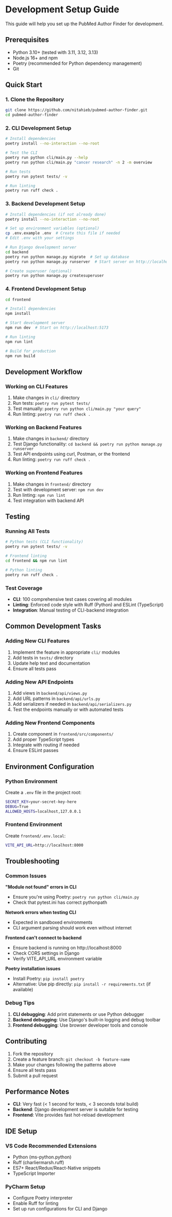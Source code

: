 # Development Setup Guide

This guide will help you set up the PubMed Author Finder for development.

## Prerequisites

- Python 3.10+ (tested with 3.11, 3.12, 3.13)
- Node.js 16+ and npm
- Poetry (recommended for Python dependency management)
- Git

## Quick Start

### 1. Clone the Repository
```bash
git clone https://github.com/nitahieb/pubmed-author-finder.git
cd pubmed-author-finder
```

### 2. CLI Development Setup
```bash
# Install dependencies
poetry install --no-interaction --no-root

# Test the CLI
poetry run python cli/main.py --help
poetry run python cli/main.py "cancer research" -n 2 -m overview

# Run tests
poetry run pytest tests/ -v

# Run linting
poetry run ruff check .
```

### 3. Backend Development Setup
```bash
# Install dependencies (if not already done)
poetry install --no-interaction --no-root

# Set up environment variables (optional)
cp .env.example .env  # Create this file if needed
# Edit .env with your settings

# Run Django development server
cd backend
poetry run python manage.py migrate  # Set up database
poetry run python manage.py runserver  # Start server on http://localhost:8000

# Create superuser (optional)
poetry run python manage.py createsuperuser
```

### 4. Frontend Development Setup
```bash
cd frontend

# Install dependencies
npm install

# Start development server
npm run dev  # Start on http://localhost:5173

# Run linting
npm run lint

# Build for production
npm run build
```

## Development Workflow

### Working on CLI Features
1. Make changes in `cli/` directory
2. Run tests: `poetry run pytest tests/`
3. Test manually: `poetry run python cli/main.py "your query"`
4. Run linting: `poetry run ruff check .`

### Working on Backend Features
1. Make changes in `backend/` directory
2. Test Django functionality: `cd backend && poetry run python manage.py runserver`
3. Test API endpoints using curl, Postman, or the frontend
4. Run linting: `poetry run ruff check .`

### Working on Frontend Features
1. Make changes in `frontend/` directory
2. Test with development server: `npm run dev`
3. Run linting: `npm run lint`
4. Test integration with backend API

## Testing

### Running All Tests
```bash
# Python tests (CLI functionality)
poetry run pytest tests/ -v

# Frontend linting
cd frontend && npm run lint

# Python linting
poetry run ruff check .
```

### Test Coverage
- **CLI**: 100 comprehensive test cases covering all modules
- **Linting**: Enforced code style with Ruff (Python) and ESLint (TypeScript)
- **Integration**: Manual testing of CLI-backend integration

## Common Development Tasks

### Adding New CLI Features
1. Implement the feature in appropriate `cli/` modules
2. Add tests in `tests/` directory
3. Update help text and documentation
4. Ensure all tests pass

### Adding New API Endpoints
1. Add views in `backend/api/views.py`
2. Add URL patterns in `backend/api/urls.py`
3. Add serializers if needed in `backend/api/serializers.py`
4. Test the endpoints manually or with automated tests

### Adding New Frontend Components
1. Create component in `frontend/src/components/`
2. Add proper TypeScript types
3. Integrate with routing if needed
4. Ensure ESLint passes

## Environment Configuration

### Python Environment
Create a `.env` file in the project root:
```bash
SECRET_KEY=your-secret-key-here
DEBUG=True
ALLOWED_HOSTS=localhost,127.0.0.1
```

### Frontend Environment
Create `frontend/.env.local`:
```bash
VITE_API_URL=http://localhost:8000
```

## Troubleshooting

### Common Issues

**"Module not found" errors in CLI**
- Ensure you're using Poetry: `poetry run python cli/main.py`
- Check that pytest.ini has correct pythonpath

**Network errors when testing CLI**
- Expected in sandboxed environments
- CLI argument parsing should work even without internet

**Frontend can't connect to backend**
- Ensure backend is running on http://localhost:8000
- Check CORS settings in Django
- Verify VITE_API_URL environment variable

**Poetry installation issues**
- Install Poetry: `pip install poetry`
- Alternative: Use pip directly: `pip install -r requirements.txt` (if available)

### Debug Tips

1. **CLI debugging**: Add print statements or use Python debugger
2. **Backend debugging**: Use Django's built-in logging and debug toolbar
3. **Frontend debugging**: Use browser developer tools and console

## Contributing

1. Fork the repository
2. Create a feature branch: `git checkout -b feature-name`
3. Make your changes following the patterns above
4. Ensure all tests pass
5. Submit a pull request

## Performance Notes

- **CLI**: Very fast (< 1 second for tests, < 3 seconds total build)
- **Backend**: Django development server is suitable for testing
- **Frontend**: Vite provides fast hot-reload development

## IDE Setup

### VS Code Recommended Extensions
- Python (ms-python.python)
- Ruff (charliermarsh.ruff)
- ES7+ React/Redux/React-Native snippets
- TypeScript Importer

### PyCharm Setup
- Configure Poetry interpreter
- Enable Ruff for linting
- Set up run configurations for CLI and Django